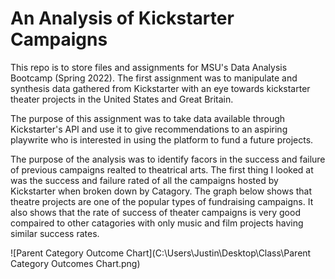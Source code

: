 # An Analysis of Kickstarter Campaigns
This repo is to store files and assignments for MSU's Data Analysis Bootcamp (Spring 2022).
The first assignment was to manipulate and synthesis data gathered from Kickstarter with an eye towards kickstarter theater projects in the United States and Great Britain. 

The purpose of this assignment was to take data available through Kickstarter's API and use it to give recommendations to an aspiring playwrite who is interested in using the platform to fund a future projects.

The purpose of the analysis was to identify facors in the success and failure of previous campaigns realted to theatrical arts. The first thing I looked at was the success and failure rated of all the campaigns hosted by Kickstarter when broken down by Catagory. The graph below shows that theatre projects are one of the popular types of fundraising campaigns. It also shows that the rate of success of theater campaigns is very good compaired to other catagories with only music and film projects having similar success rates.

![Parent Category Outcome Chart](C:\Users\Justin\Desktop\Class\Parent Category Outcomes Chart.png)
